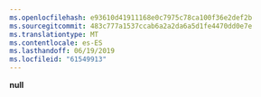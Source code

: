 ```yaml
---
ms.openlocfilehash: e93610d41911168e0c7975c78ca100f36e2def2b
ms.sourcegitcommit: 483c777a1537ccab6a2a2da6a5d1fe4470dd0e7e
ms.translationtype: MT
ms.contentlocale: es-ES
ms.lasthandoff: 06/19/2019
ms.locfileid: "61549913"
---
```

**null**